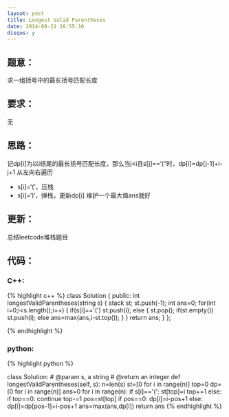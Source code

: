 ```yaml
---
layout: post
title: Longest Valid Parentheses
date: 2014-08-21 18:55:16
disqus: y
---
```


## 题意：
求一组括号中的最长括号匹配长度

## 要求：
无

## 思路：
记dp[i]为以i结尾的最长括号匹配长度，那么当j<i且s[j]==‘(“时，dp[i]=dp[j-1]+i-j+1
从左向右遍历
- s[i]=‘(‘，压栈
- s[i]=‘)‘，弹栈，更新dp[i]
维护一个最大值ans就好

## 更新：
总结leetcode堆栈题目

## 代码：

### C++:

{% highlight c++ %}
class Solution {
public:
    int longestValidParentheses(string s) {
        stack<int> st;
        st.push(-1);
        int ans=0;
        for(int i=0;i<s.length();i++)
        {
            if(s[i]=='(')
                st.push(i);
            else
            {
                st.pop();
                if(st.empty())
                    st.push(i);
                else
                    ans=max(ans,i-st.top());
            }
        }
        return ans;
    }
};


 {% endhighlight %}
### python:

{% highlight python %}

class Solution:
    # @param s, a string
    # @return an integer
    def longestValidParentheses(self, s):
        n=len(s)
        st=[0 for i in range(n)]
        top=0
        dp=[0 for i in range(n)]
        ans=0
        for i in range(n):
            if s[i]=='(':
                st[top]=i
                top+=1
            else:
                if top==0:
                    continue
                top-=1
                pos=st[top]
                if pos==0:
                    dp[i]=i-pos+1
                else:
                    dp[i]=dp[pos-1]+i-pos+1
                ans=max(ans,dp[i])
        return ans
 {% endhighlight %}

